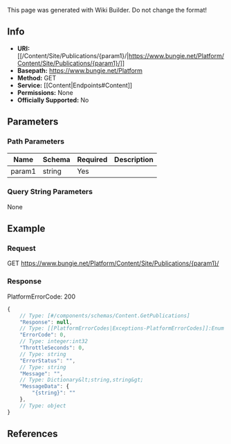 <span class="wiki-builder">This page was generated with Wiki Builder. Do not change the format!</span>

## Info


* **URI:** [[/Content/Site/Publications/{param1}/|https://www.bungie.net/Platform/Content/Site/Publications/{param1}/]]
* **Basepath:** https://www.bungie.net/Platform
* **Method:** GET
* **Service:** [[Content|Endpoints#Content]]
* **Permissions:** None
* **Officially Supported:** No

## Parameters
### Path Parameters
Name | Schema | Required | Description
---- | ------ | -------- | -----------
param1 | string | Yes | 

### Query String Parameters
None

## Example
### Request
GET https://www.bungie.net/Platform/Content/Site/Publications/{param1}/

### Response
PlatformErrorCode: 200
```javascript
{
    // Type: [#/components/schemas/Content.GetPublications]
    "Response": null,
    // Type: [[PlatformErrorCodes|Exceptions-PlatformErrorCodes]]:Enum
    "ErrorCode": 0,
    // Type: integer:int32
    "ThrottleSeconds": 0,
    // Type: string
    "ErrorStatus": "",
    // Type: string
    "Message": "",
    // Type: Dictionary&lt;string,string&gt;
    "MessageData": {
        "{string}": ""
    },
    // Type: object
}

```

## References
